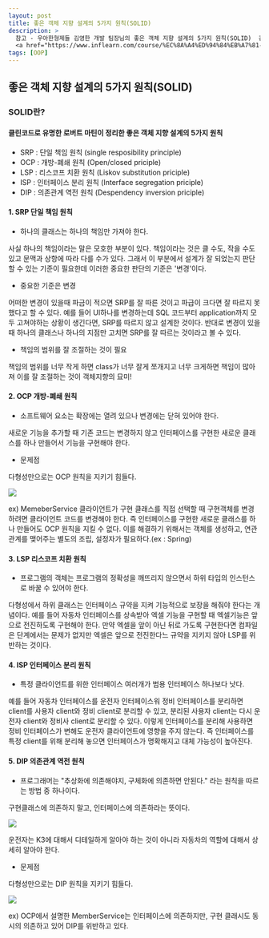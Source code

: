 ```yaml
---
layout: post
title: 좋은 객체 지향 설계의 5가지 원칙(SOLID)
description: >
  참고 - 우아한형제들 김영한 개발 팀장님의 좋은 객체 지향 설계의 5가지 원칙(SOLID)  강좌
  <a href="https://www.inflearn.com/course/%EC%8A%A4%ED%94%84%EB%A7%81-%ED%95%B5%EC%8B%AC-%EC%9B%90%EB%A6%AC-%EA%B8%B0%EB%B3%B8%ED%8E%B8/dashboard">
tags: [OOP]
---
```


## 좋은 객체 지향 설계의 5가지 원칙(SOLID)

### SOLID란?

#### 클린코드로 유명한 로버트 마틴이 정리한 좋은 객체 지향 설계의 5가지 원칙

- SRP : 단일 책임 원칙 (single resposibility principle)
- OCP : 개방-폐쇄 원칙 (Open/closed priciple)
- LSP : 리스코프 치환 원칙 (Liskov substitution priciple)
- ISP : 인터페이스 분리 원칙 (Interface segregation priciple)
- DIP : 의존관계 역전 원칙 (Despendency inversion priciple)

#### 1. SRP 단일 책임 원칙

- 하나의 클래스는 하나의 책임만 가져야 한다.

사실 하나의 책임이라는 말은 모호한 부분이 있다. 책임이라는 것은 클 수도, 작을 수도 있고 문맥과 상항에 따라 다를 수가 있다. 그래서 이 부분에서 설계가 잘 되었는지 판단할 수 있는 기준이 필요한데 이러한 중요한 판단의 기준은 '변경'이다.

- 중요한 기준은 변경

어떠한 변경이 있을때 파금이 적으면 SRP를 잘 따른 것이고 파급이 크다면 잘 따르지 못했다고 할 수 있다. 예를 들어 UI하나를 변경하는데 SQL 코드부터 application까지 모두 고쳐야하는 상황이 생긴다면, SRP를 따르지 않고 설계한 것이다. 반대로 변경이 있을 때 하나의 클래스나 하나의 지점만 고치면 SRP를 잘 따르는 것이라고 볼 수 있다.

- 책임의 범위를 잘 조절하는 것이 필요

책임의 범위를 너무 작게 하면 class가 너무 잘게 쪼개지고 너무 크게하면 책임이 많아져 이를 잘 조절하는 것이 객체지향의 묘미!

#### 2. OCP 개방-폐쇄 원칙

- 소프트웨어 요소는 확장에는 열려 있으나 변경에는 닫혀 있어야 한다.

새로운 기능을 추가할 때 기존 코드는 변경하지 않고 인터페이스를 구현한 새로운 클래스를 하나 만들어서 기능을 구현해야 한다.

- 문제점

다형성만으로는 OCP 원칙을 지키기 힘들다.

![](https://taeho0304.github.io/assets/img/Etc/OCP_ex_1.PNG)

ex)
MemeberService 클라이언트가 구현 클래스를 직접 선택할 때 구현객체를 변경하려면 클라이언트 코드를 변경해야 한다. 즉 인터페이스를 구현한 새로운 클래스를 하나 만들어도 OCP 원칙을 지킬 수 없다. 이를 해결하기 위해서는 객체를 생성하고, 연관관계를 맺어주는 별도의 조립, 설정자가 필요하다.(ex : Spring)

#### 3. LSP 리스코프 치환 원칙

- 프로그램의 객체는 프로그램의 정확성을 깨뜨리지 않으면서 하위 타입의 인스턴스로 바꿀 수 있어야 한다.

다형성에서 하위 클래스는 인터페이스 규약을 지켜 기능적으로 보장을 해줘야 한다는 개념이다. 예를 들어 자동차 인터페이스를 상속받아 엑셀 기능을 구현할 때 엑셀기능은 앞으로 전진하도록 구현해야 한다. 만약 엑셀을 앞이 아닌 뒤로 가도록 구현한다면 컴파일은 단계에서는 문제가 없지만 엑셀은 앞으로 전진한다느 규약을 지키지 않아 LSP를 위반하는 것이다.

#### 4. ISP 인터페이스 분리 원칙

- 특정 클라이언트를 위한 인터페이스 여러개가 범용 인터페이스 하나보다 낫다.

예를 들어 자동차 인터페이스를 운전자 인터페이스워 정비 인터페이스를 분리하면 client를 사용자 client와 정비 client로 분리할 수 있고, 분리된 사용자 client는 다시 운전자 client와 정비사 client로 분리할 수 있다. 이렇게 인터페이스를 분리해 사용하면 정비 인터페이스가 변해도 운전자 클라이언트에 영향을 주지 않는다. 즉 인터페이스를 특정 client를 위해 분리해 놓으면 인터페이스가 명확해지고 대체 가능성이 높아진다.

#### 5. DIP 의존관계 역전 원칙

- 프로그래머는 "추상화에 의존해야지, 구체화에 의존하면 안된다." 라는 원칙을 따르는 방법 중 하나이다.

구현클래스에 의존하지 말고, 인터페이스에 의존하라는 뜻이다.

![](https://taeho0304.github.io/assets/img/Etc/DIP_ex_1.PNG)

운전자는 K3에 대해서 디테일하게 알아야 하는 것이 아니라 자동차의 역할에 대해서 상세히 알아야 한다.

- 문제점

다형성만으로는 DIP 원칙을 지키기 힘들다.

![](https://taeho0304.github.io/assets/img/Etc/OCP_ex_1.PNG)

ex) OCP에서 설명한 MemberService는 인터페이스에 의존하지만, 구현 클래시도 동시의 의존하고 있어 DIP를 위반하고 있다.
